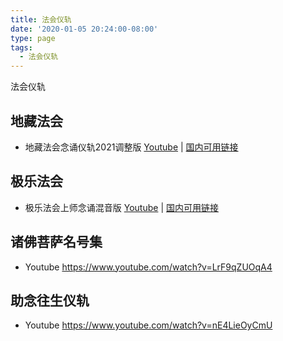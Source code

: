 ```yaml
---
title: 法会仪轨
date: '2020-01-05 20:24:00-08:00'
type: page
tags:
  - 法会仪轨
---
```


法会仪轨

## 地藏法会

- 地藏法会念诵仪轨2021调整版 [Youtube](https://youtu.be/f37L24Edk4E) | [国内可用链接](https://hdvblob.blob.core.windows.net/hdv/yigui/%E5%9C%B0%E8%97%8F%E6%B3%95%E4%BC%9A%E5%BF%B5%E8%AF%B5%E4%BB%AA%E8%BD%A8%202021%E8%B0%83%E6%95%B4%E7%89%88.mp4)

## 极乐法会

- 极乐法会上师念诵混音版 [Youtube](https://youtu.be/SjZf2RkGP4c) | [国内可用链接](https://hdvblob.blob.core.windows.net/hdv/yigui/%E6%9E%81%E4%B9%90%E6%B3%95%E4%BC%9A-%E4%B8%8A%E5%B8%88%E5%BF%B5%E8%AF%B5%E6%B7%B7%E9%9F%B3%E7%89%88.mp4)

## 诸佛菩萨名号集

- Youtube <https://www.youtube.com/watch?v=LrF9qZUOqA4>

## 助念往生仪轨

- Youtube <https://www.youtube.com/watch?v=nE4LieOyCmU>

